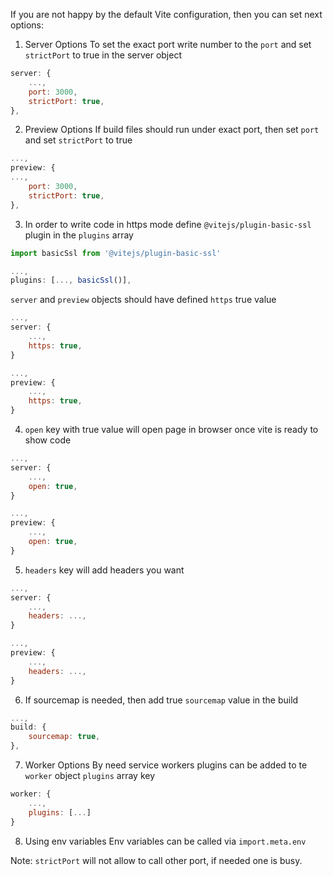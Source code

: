If you are not happy by the default Vite configuration, then you can set next options:
1. Server Options
To set the exact port write number to the `port` and set `strictPort` to true in the server object
```javascript
server: {
    ...,
    port: 3000,
    strictPort: true,
},
```
2. Preview Options
If build files should run under exact port, then set `port` and set `strictPort` to true
```javascript
...,
preview: {
...,
    port: 3000,
    strictPort: true,
},
```
3. In order to write code in https mode define `@vitejs/plugin-basic-ssl` plugin in the `plugins` array
```javascript
import basicSsl from '@vitejs/plugin-basic-ssl'
```

```javascript
...,
plugins: [..., basicSsl()],
```

`server` and `preview` objects should have defined `https` true value
```javascript
...,
server: {
    ...,
    https: true,
}
```

```javascript
...,
preview: {
    ...,
    https: true,
}
```

4. `open` key with true value will open page in browser once vite is ready to show code
```javascript
...,
server: {
    ...,
    open: true,
}
```

```javascript
...,
preview: {
    ...,
    open: true,
}
```

5. `headers` key will add headers you want

```javascript
...,
server: {
    ...,
    headers: ...,
}
```

```javascript
...,
preview: {
    ...,
    headers: ...,
}
```

6. If sourcemap is needed, then add true `sourcemap` value in the build
```javascript
...,
build: {
    sourcemap: true,
},
```

7. Worker Options
By need service workers plugins can be added to te `worker` object `plugins` array key
```javascript
worker: {
    ...,
    plugins: [...]
}
```

8. Using env variables
Env variables can be called via `import.meta.env`

Note: `strictPort` will not allow to call other port, if needed one is busy.